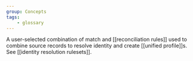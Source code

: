 ```yaml
---
group: Concepts
tags:
    - glossary
---
```

A user-selected combination of match and [[reconciliation rules]] used to combine source records to resolve identity and create [[unified profile]]s. See [[identity resolution rulesets]].